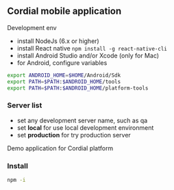## Cordial mobile application

Development env

* install NodeJs (6.x or higher)
* install React native ```npm install -g react-native-cli```
* install Android Studio and/or Xcode (only for Mac)
* for Android, configure variables

```bash
export ANDROID_HOME=$HOME/Android/Sdk
export PATH=$PATH:$ANDROID_HOME/tools
export PATH=$PATH:$ANDROID_HOME/platform-tools

```

### Server list

- set any development server name, such as qa
- set **local** for use local development environment
- set **production** for try production server

Demo application for Cordial platform

### Install

```bash
npm -i
```
